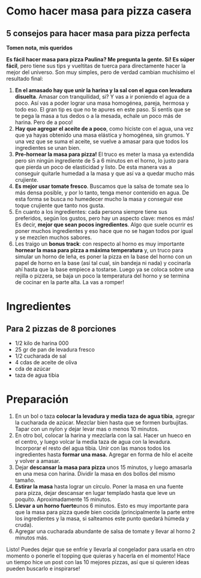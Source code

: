 
# Como hacer masa para pizza casera

## 5 consejos para hacer masa para pizza perfecta
**Tomen nota, mis queridos**

**Es fácil hacer masa para pizza Paulina? Me pregunta la gente. Sí! Es súper fácil**, pero tiene sus tips y vueltitas de tuerca para directamente hacer la mejor del universo. Son muy simples, pero de verdad cambian muchísimo el resultado final:

1. **En el amasado hay que unir la harina y la sal con el agua con levadura disuelta**. Amasar con tranquilidad, si? Y vas a ir poniendo el agua de a poco. Así vas a poder lograr una masa homogénea, pareja, hermosa y todo eso.
El gran tip es que no te apures en este paso. Si sentís que se te pega la masa a tus dedos o a la mesada, echale un poco más de harina. Pero de a poco!
2. **Hay que agregar el aceite de a poco**, como hiciste con el agua, una vez que ya hayas obtenido una masa elástica y homogénea, sin grumos. Y una vez que se suma el aceite, se vuelve a amasar para que todos los ingredientes se unan bien.
3. **Pre-hornear la masa para pizza!** El truco es meter la masa ya extendida pero sin ningún ingrediente de 5 a 6 minutos en el horno, lo justo para que pierda un poco de elasticidad y listo. De esta manera vas a conseguir quitarle humedad a la masa y que así va a quedar mucho más crujiente.
4. **Es mejor usar tomate fresco**. Buscamos que la salsa de tomate sea lo más densa posible, y por lo tanto, tenga menor contenido en agua. De esta forma se busca no humedecer mucho la masa y conseguir ese toque crujiente que tanto nos gusta.
5. En cuanto a los ingredientes: cada persona siempre tiene sus preferidos, según los gustos, pero hay un aspecto clave: menos es más! Es decir, **mejor que sean pocos ingredientes**. Algo que suele ocurrir es poner muchos ingredientes y eso hace que no se hagan todos por igual y se mezclen muchos sabores.
6. Les traigo un **bonus track**: con respecto al horno es muy importante **hornear la masa para pizza a máxima temperatura** y, un truco para simular un horno de leña, es poner la pizza en la base del horno con un papel de horno en la base (así tal cual, sin bandeja ni nada) y cocinarla ahí hasta que la base empiece a tostarse. Luego ya se coloca sobre una rejilla o pizzera, se baja un poco la temperatura del horno y se termina de cocinar en la parte alta. La vas a romper!

# Ingredientes
## Para 2 pizzas de 8 porciones

* 1/2 kilo de harina 000
* 25 gr de pan de levadura fresco
* 1/2 cucharada de sal
* 4 cdas de aceite de oliva
* cda de azúcar
* taza de agua tibia

# Preparación
1. En un bol o taza **colocar la levadura y media taza de agua tibia**, agregar la cucharada de azúcar. Mezclar bien hasta que se formen burbujitas. Tapar con un nylon y dejar levar mas o menos 10 minutos.
2. En otro bol, colocar la harina y mezclarla con la sal. Hacer un hueco en el centro, y luego volcar la media taza de agua con la levadura. Incorporar el resto del agua tibia. Unir con las manos todos los ingredientes hasta **formar una masa.** Agregar en forma de hilo el aceite y volver a amasar.
3. Dejar **descansar la masa para pizza** unos 15 minutos, y luego amasarla en una mesa con harina. Dividir la masa en dos bollos del mismo tamaño.
4. **Estirar la masa** hasta lograr un círculo. Poner la masa en una fuente para pizza, dejar descansar en lugar templado hasta que leve un poquito. Aproximadamente 15 minutos.
5. **Llevar a un horno fuerte**unos 6 minutos. Esto es muy importante para que la masa para pizza quede bien cocida (principalmente la parte entre los ingredientes y la masa, si salteamos este punto quedará húmeda y cruda).
6. Agregar una cucharada abundante de salsa de tomate y llevar al horno 2 minutos más.

Listo! Puedes dejar que se enfríe y llevarla al congelador para usarla en otro momento o ponerle el topping que quieras y hacerla en el momento! Hace un tiempo hice un post con las 10 mejores pizzas, así que si quieren ideas pueden buscarlo e inspirarse!

